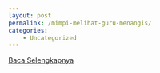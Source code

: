 ```yaml
---
layout: post
permalink: /mimpi-melihat-guru-menangis/
categories:
    - Uncategorized
---
```


[Baca Selengkapnya](/01)